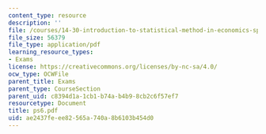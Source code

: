 ```yaml
---
content_type: resource
description: ''
file: /courses/14-30-introduction-to-statistical-method-in-economics-spring-2006/ae2437feee82565a740a8b6103b454d0_ps6.pdf
file_size: 56379
file_type: application/pdf
learning_resource_types:
- Exams
license: https://creativecommons.org/licenses/by-nc-sa/4.0/
ocw_type: OCWFile
parent_title: Exams
parent_type: CourseSection
parent_uid: c8394d1a-1cb1-b74a-b4b9-8cb2c6f57ef7
resourcetype: Document
title: ps6.pdf
uid: ae2437fe-ee82-565a-740a-8b6103b454d0
---
```

